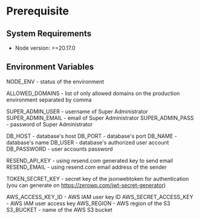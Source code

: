# Prerequisite

## System Requirements

- Node version: >=20.17.0

## Environment Variables

NODE_ENV - status of the environment

ALLOWED_DOMAINS - list of only allowed domains on the production environment separated by comma

SUPER_ADMIN_USER - username of Super Administrator
SUPER_ADMIN_EMAIL - email of Super Administrator
SUPER_ADMIN_PASS - password of Super Administrator

DB_HOST - database's host
DB_PORT - database's port
DB_NAME - database's name
DB_USER - database's authorized user account
DB_PASSWORD - user accounts password

RESEND_API_KEY - using resend.com generated key to send email
RESEND_EMAIL - using resend.com email address of the sender

TOKEN_SECRET_KEY - secret key of the jsonwebtoken for authentication (you can generate on https://zerowp.com/jwt-secret-generator)

AWS_ACCESS_KEY_ID - AWS IAM user key ID
AWS_SECRET_ACCESS_KEY - AWS IAM user access key
AWS_REGION - AWS region of the S3
S3_BUCKET - name of the AWS S3 bucket
